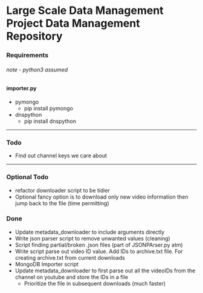 # Large Scale Data Management Project Data Management Repository

### Requirements 
###### note - python3 assumed
#### importer.py
* pymongo
  * pip install pymongo
* dnspython
  * pip install dnspython



---

### Todo
* Find out channel keys we care about

---
### Optional Todo
* refactor downloader script to be tidier
* Optional fancy option is to download only new video information then jump back to the file (time permitting) 


### Done
* Update metadata_downloader to include arguments directly
* Write json parser script to remove unwanted values (cleaning)
* Script finding partial/broken .json files (part of JSONPArser.py atm)
* Write script parse out video ID value. Add IDs to archive.txt file. For creating archive.txt from current downloads
* MongoDB Importer script
* Update metadata_downloader to first parse out all the videoIDs from the channel on youtube and store the IDs in a file
  * Prioritize the file in subsequent downloads (much faster)

